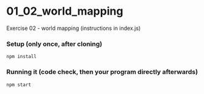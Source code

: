 # 01_02_world_mapping
Exercise 02 - world mapping (instructions in index.js)

### Setup (only once, after cloning)
```npm install```

### Running it (code check, then your program directly afterwards)
```npm start```
